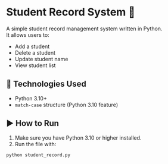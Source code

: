 # Student Record System 📝

A simple student record management system written in Python.  
It allows users to:

- Add a student
- Delete a student
- Update student name
- View student list

## 🔧 Technologies Used

- Python 3.10+
- `match-case` structure (Python 3.10 feature)

## ▶️ How to Run

1. Make sure you have Python 3.10 or higher installed.
2. Run the file with:

```bash
python student_record.py

